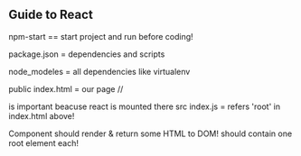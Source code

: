 ## Guide to React

npm-start == start project and run before coding!

package.json = dependencies and scripts

node_modeles = all dependencies like virtualenv

public
    index.html = our page // <div id = root> is important
    beacuse react is mounted there
src
    index.js = refers 'root' in index.html above!

Component
    should render & return some HTML to DOM!
    should contain one root element each!
